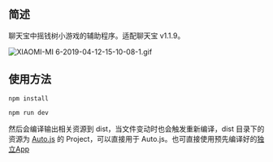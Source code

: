 ## 简述
聊天宝中摇钱树小游戏的辅助程序。适配聊天宝 v1.1.9。

![XIAOMI-MI 6-2019-04-12-15-10-08-1.gif](https://i.loli.net/2019/04/12/5cb040dcb90e3.gif)

## 使用方法

```
npm install

npm run dev
```

然后会编译输出相关资源到 dist，当文件变动时也会触发重新编译，dist 目录下的资源为 [Auto.js](https://github.com/hyb1996/Auto.js) 的 Project，可以直接用于 Auto.js。也可直接使用预先编译好的[独立App](https://github.com/Coande/yaoqianshu/releases)